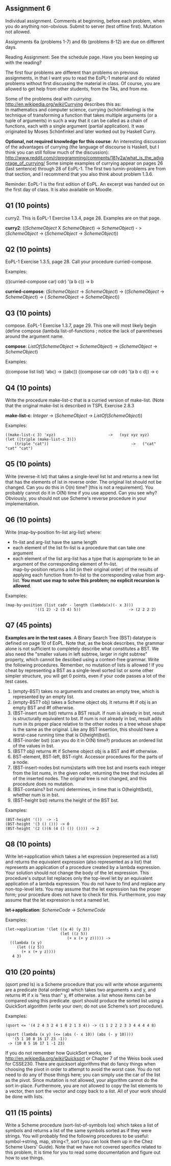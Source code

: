 ## Assignment 6

Individual assignment.  Comments at beginning, before each problem, when you do anything non-obvious. Submit to server (test offline first). Mutation not allowed.

Assignments 6a (problems 1-7) and 6b (problems 8-12) are due on different days.

Reading Assignment: See the schedule page.   Have you been keeping up with the reading?

The first four problems are different than problems on previous assignments, in that I want you to read the EoPL-1 material and do related problems without first discussing the material in class.  Of course, you are allowed to get help from other students, from the TAs, and from me. 

Some of the problems deal with *currying*.  http://en.wikipedia.org/wiki/Currying describes this as:  
In mathematics and computer science, currying (schönfinkeling) is the technique of transforming a function that takes multiple arguments (or a tuple of arguments) in such a way that it can be called as a chain of functions, each with a single argument (partial application). It was originated by Moses Schönfinkel and later worked out by Haskell Curry.  

**Optional, not required knowledge for this course**:  An interesting discussion of the advantages of currying (the language of discourse is Haskell, but I think you can still follow much of the discussion):
http://www.reddit.com/r/programming/comments/181y2a/what_is_the_advantage_of_currying/ 
Some simple examples of currying appear on pages 26 (last sentence) through 28 of EoPL-1.  The first two turnin-problems are from that section, and I recommend that you also think about problem 1.3.6.

Reminder:  EoPL-1 is the first edition of EoPL.  An excerpt was handed out on the first day of class.  It is also available on Moodle.

## Q1 (10 points)

curry2. This is EoPL-1 Exercise 1.3.4, page 28.   Examples are on that page.

**curry2**: ((*SchemeObject* X *SchemeObject*) -> *SchemeObject*) - > (*SchemeObject* -> (*SchemeObject* -> *SchemeObject*))


## Q2 (10 points)

EoPL-1 Exercise 1.3.5, page 28.  Call your procedure curried-compose.

Examples: 

(((curried-compose car) cdr) '(a b c))   ->   b

**curried-compose**: (*SchemeObject* -> *SchemeObject*) -> ((*SchemeObject* -> *SchemeObject*) -> ( *SchemeObject* -> *SchemeObject*))


## Q3 (10 points)

compose.  EoPL-1 Exercise 1.3.7, page 29.  This one will most likely begin
        (define compose
            (lambda list-of-functions           ; notice the lack of parentheses around the argument name.

**compose**: *ListOf*(*SchemeObject* -> *SchemeObject*) -> (*SchemeObject* -> *SchemeObject*)

Examples: 

((compose list list) 'abc)             ->   ((abc))
((compose car cdr cdr) '(a b c d))     -> c


## Q4 (10 points)

Write the procedure  make-list-c that is a curried version of make-list.
(Note that the original  make-list is described in TSPL Exercise 2.8.3

**make-list-c**: *Integer* -> (*SchemeObject* -> *ListOf*(*SchemeObject*))

Examples: 

    ((make-list-c 3) 'xyz)                       ->   (xyz xyz xyz)
    (let ([triple (make-list-c 3)])
        (triple "cat"))                                    ->   ("cat" "cat" "cat")


## Q5 (10 points)

Write (reverse-it lst) that takes a single-level list lst and returns a new list that has the elements of lst in reverse order. The original list should not be changed. Can you do this in O(n) time? [this is not a requirement].  You probably cannot do it in O(N) time if you use append.  Can you see why? Obviously, you should not use Scheme's reverse procedure in your implementation.


## Q6 (10 points)

Write (map-by-position fn-list arg-list) where:
- fn-list and arg-list have the same length
- each element of the list fn-list is a procedure that can take one argument
- each element of the list arg-list has a type that is appropriate to be an argument of the corresponding element of fn-list.  
map-by-position returns a list (in their original order) of the results of applying each function from fn-list to the corresponding value from arg-list. **You must use map to solve this problem; no explicit recursion is allowed**.

Examples:

    (map-by-position (list cadr - length (lambda(x)(- x 3))) 
                 '((1 2) -2 (3 4) 5))                     -> (2 2 2 2)                


## Q7 (45 points)

**Examples are in the test cases**. A Binary Search Tree (BST) datatype is defined on page 10 of  EoPL.  Note that, as the book describes, the grammar alone is not sufficient to completely describe what constitutes a BST.  We also need the "smaller values in left subtree, larger in right subtree" property, which cannot be descibed using a context-free grammar.  Write the following procedures.  Remember, no mutation of lists is allowed !  If you cheat by representing a BST as a single-level sorted list or some other simpler structure, you will get 0 points, even if your code passes  a lot of the test cases.

1.	(empty-BST) takes no arguments and creates an empty tree, which is represented by an empty list.
2.	(empty-BST? obj) takes a Scheme object obj. It returns #t if obj is an empty BST and #f otherwise.
3.	(BST-insert num bst) returns a BST result.  If num is already in bst, result is structurally equivalent to bst.  If num is not already in bst, result adds num in its proper place relative to the other nodes in a tree whose shape is the same as the original.  Like any BST insertion, this should have a worst-case running time that is O(height(bst)).  
4.	(BST-inorder bst) (can you do it in O(N) time?) produces an ordered list of the values in bst.
5.	(BST? obj) returns #t if Scheme object obj is a BST and #f otherwise.
6.	BST-element, BST-left, BST-right.  Accessor procedures for the parts of a node.
7.	(BST-insert-nodes bst nums)starts with tree bst and inserts each integer from the list  nums, in the given order, returning the tree that includes all of the inserted nodes.  The original tree is not changed, and this procedure does no mutation.
8.	(BST-contains? bst num)  determines, in time that is O(height(bst)), whether num is in bst. 
9.	(BST-height bst) returns the height of the BST bst.

Examples: 

    (BST-height '())  -> -1
    (BST-height '(3 () ())) -> 0
    (BST-height '(2 ()(6 (4 () ()) ()))) -> 2


## Q8 (10 points)

Write let->application  which takes a let expression (represented as a list) and returns the equivalent expression (also represented as a list) that represents an application of a procedure created by a lambda expression. Your solution should not change the body of the let expression. This procedure's output list replaces only the top-level let by an equivalent application of a lambda expression. You do not have to find and replace any non-top-level lets.  You may assume that the let expression has the proper form; your procedure does not have to check for this. Furthermore, you may assume that the let expression is not a named let.  

**let->application**: *SchemeCode* -> *SchemeCode*

Examples:

    (let->application '(let ((x 4) (y 3))
                            (let ((z 5))
                               (+ x (+ y z))))) ->
      ((lambda (x y)
         (let ((z 5))
           (+ x (+ y z))))
       4 3)


## Q10 (20 points)

(qsort pred ls) is a Scheme procedure  that you will write whose arguments are
	a predicate  (total ordering) which takes two arguments x and y, and returns #t if x is "less than" y, #f otherwise.
	a list whose items can be compared using this predicate. 
qsort should produce the sorted list using a QuickSort  algorithm (write your own; do not use Scheme’s sort procedure).  

Examples:

    (qsort <= '(4 2 4 3 2 4 1 8 2 1 3 4)) -> (1 1 2 2 2 3 3 4 4 4 4 8)

    (qsort (lambda (x y) (<= (abs (- x 10)) (abs (- y 10)))) 
       '(5 1 10 8 16 17 23 -1))
     -> (10 8 5 16 17 1 -1 23)

If you do not remember how QuickSort works, see http://en.wikipedia.org/wiki/Quicksort or Chapter 7 of the Weiss book used for CSSE230.  There are quicksort algorithms that do fancy things when choosing the pivot in order to attempt to avoid the worst case.  You do not need to do any of those things here; you can simply use the car of the list as the pivot.  Since mutation is not allowed, your algorithm cannot do the sort in-place.  Furthermore, you are not allowed to copy the list elements to a vector, then sort the vector and copy back to a list.  All of your work should be done with lists.


## Q11 (15 points)

Write a Scheme procedure (sort-list-of-symbols los) which takes a list of symbols and returns a list of the same symbols sorted as if they were strings. You will probably find the following procedures to be useful:  
       symbol->string, map, string<?, sort (you can look them up in the Chez Scheme Users' Guide).  Note that we have not covered specifics related to this problem,  It is time for you to read some documentation and figure out how to use things.








